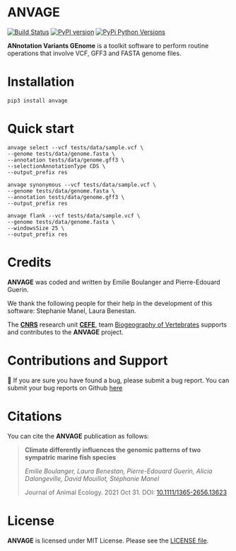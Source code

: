 # ANVAGE

[![Build Status](https://travis-ci.com/Grelot/anvage.svg?branch=main)](https://travis-ci.com/Grelot/anvage)
[![PyPI version](https://badge.fury.io/py/anvage.svg)](https://badge.fury.io/py/anvage)
[![PyPi Python Versions](https://img.shields.io/pypi/pyversions/anvage.svg)](https://pypi.org/project/anvage)




**ANnotation Variants GEnome** is a toolkit software to perform routine operations that involve VCF, GFF3 and FASTA genome files.

# Installation

```
pip3 install anvage
```


# Quick start


```
anvage select --vcf tests/data/sample.vcf \
--genome tests/data/genome.fasta \
--annotation tests/data/genome.gff3 \
--selectionAnnotationType CDS \
--output_prefix res
```


```
anvage synonymous --vcf tests/data/sample.vcf \
--genome tests/data/genome.fasta \
--annotation tests/data/genome.gff3 \
--output_prefix res
```


```
anvage flank --vcf tests/data/sample.vcf \
--genome tests/data/genome.fasta \
--windowsSize 25 \
--output_prefix res
```

# Credits

**ANVAGE** was coded and written by Emilie Boulanger and Pierre-Edouard Guerin.

We thank the following people for their help in the development of this software: Stephanie Manel, Laura Benestan.

The [**CNRS**](https://www.cnrs.fr/) research unit [**CEFE**](https://www.cefe.cnrs.fr/fr/), team [Biogeography of Vertebrates](https://twitter.com/ephe_bev) supports and contributes to the **ANVAGE** project.

# Contributions and Support

🐛 If you are sure you have found a bug, please submit a bug report. You can submit your bug reports on Github [here](https://github.com/Grelot/anvage/issues)


# Citations

You can cite the **ANVAGE** publication as follows:

> **Climate differently influences the genomic patterns of two sympatric marine fish species**
>
> *Emilie Boulanger, Laura Benestan, Pierre-Edouard Guerin, Alicia Dalongeville, David Mouillot, Stéphanie Manel*
>
> Journal of Animal Ecology. 2021 Oct 31. DOI: [10.1111/1365-2656.13623](https://doi.org/10.1111/1365-2656.13623)


# License

**ANVAGE** is licensed under MIT License. Please see the [LICENSE file](https://github.com/Grelot/anvage/blob/main/LICENSE).

